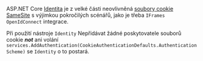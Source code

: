 ASP.NET Core [Identita](xref:security/authentication/identity) je z velké části neovlivněná [soubory cookie SameSite](xref:security/samesite) s výjimkou pokročilých scénářů, jako je třeba `IFrames` `OpenIdConnect` integrace.

Při použití nástroje `Identity` Nepřidávat žádné poskytovatele souborů cookie ***not*** ani volání ` services.AddAuthentication(CookieAuthenticationDefaults.AuthenticationScheme)` se `Identity` o to postará.
